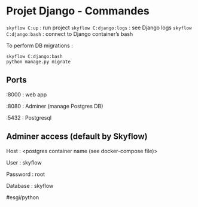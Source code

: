 # Projet Django - Commandes
`skyflow C:up` : run project
`skyflow C:django:logs` : see Django logs
`skyflow C:django:bash` : connect to Django container’s bash

To perform DB migrations :

```
skyflow C:django:bash
python manage.py migrate
```

## Ports
:8000 : web app

:8080 : Adminer (manage Postgres DB)

:5432 : Postgresql


## Adminer access (default by Skyflow)
Host : <postgres container name (see docker-compose file)>

User : skyflow

Password : root
 
Database : skyflow



#esgi/python
